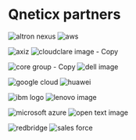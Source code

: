 <!DOCTYPE html>
<html>
    </head>
    <body>
        <h1> Qneticx partners</h1>
        
![altron nexus](https://github.com/mabocha/mabocha/assets/156817929/6a40a476-68a7-4d5f-a530-0802bbde4118)
![aws](https://github.com/mabocha/mabocha/assets/156817929/af33b7d3-1005-469d-bd92-f2f4f4be707c)

![axiz](https://github.com/mabocha/mabocha/assets/156817929/7c12ec3c-582c-4ba3-9732-f3a6465e1cc5)
![cloudclare image - Copy](https://github.com/mabocha/mabocha/assets/156817929/921cd9eb-6afb-48f2-9bd6-4c023daddeb3)

![core group - Copy](https://github.com/mabocha/mabocha/assets/156817929/22bd715e-93a4-4341-b0a9-d01c73d275b0)
![dell image](https://github.com/mabocha/mabocha/assets/156817929/31214be1-dafc-41ce-8ca7-017c4762dd8d)

![google cloud](https://github.com/mabocha/mabocha/assets/156817929/a6f765dc-a5f7-40a0-9475-af6de01f0c60)
![huawei](https://github.com/mabocha/mabocha/assets/156817929/8e10597a-61c6-4819-a0f3-f2b89356c126)

![ibm logo](https://github.com/mabocha/mabocha/assets/156817929/336d6a94-25bc-44e2-8329-5fdb5576f8d5)
![lenovo image](https://github.com/mabocha/mabocha/assets/156817929/a64cd052-b377-4edd-b872-5fcf682b014b)

![microsoft azure](https://github.com/mabocha/mabocha/assets/156817929/32529a97-645c-470b-98e0-67005f2f6e9e)
![open text image](https://github.com/mabocha/mabocha/assets/156817929/49310750-b0af-4d67-899f-3b67b6b71f9c)

![redbridge](https://github.com/mabocha/mabocha/assets/156817929/a85cf786-db04-492d-82e3-839b13d06308)
![sales force](https://github.com/mabocha/mabocha/assets/156817929/552427a4-1084-425c-8203-7d37c22e6b58)






        
